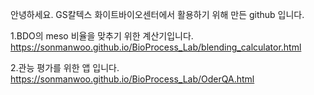 안녕하세요.
GS칼텍스 화이트바이오센터에서 활용하기 위해 만든 github 입니다.

1.BDO의 meso 비율을 맞추기 위한 계산기입니다.
https://sonmanwoo.github.io/BioProcess_Lab/blending_calculator.html

2.관능 평가를 위한 앱 입니다.
https://sonmanwoo.github.io/BioProcess_Lab/OderQA.html

   
